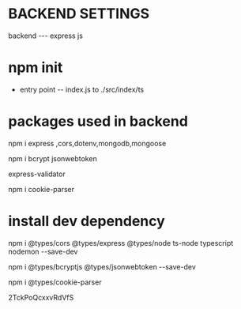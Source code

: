 
# BACKEND SETTINGS 
backend --- express js

# npm init

- entry point -- index.js to ./src/index/ts

# packages used in backend

npm i express ,cors,dotenv,mongodb,mongoose

npm i bcrypt jsonwebtoken

express-validator

 npm i cookie-parser


# install dev dependency
 npm i @types/cors @types/express @types/node ts-node typescript nodemon --save-dev

npm i @types/bcryptjs @types/jsonwebtoken --save-dev

npm i @types/cookie-parser

2TckPoQcxxvRdVfS

